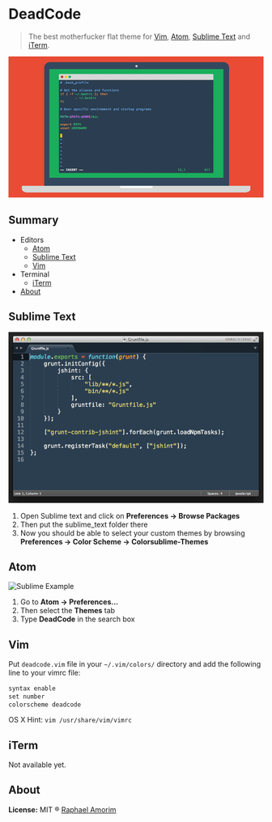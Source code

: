 # DeadCode
> The best motherfucker flat theme for [Vim](http://www.vim.org/), [Atom](https://atom.io/), [Sublime Text](http://www.sublimetext.com/3) and [iTerm](http://www.iterm2.com/).

![Logo](deadcode.png)

## Summary
* Editors
  * [Atom](#atom)
  * [Sublime Text](#sublime-text)
  * [Vim](#vim)
* Terminal
  * [iTerm](#iterm)
* [About](#about)

## Sublime Text
![Sublime Example](sublime_text/example.png)

1.	Open Sublime text and click on **Preferences -> Browse Packages**
2.	Then put the sublime_text folder there
3.	Now you should be able to select your custom themes by browsing **Preferences -> Color Scheme -> Colorsublime-Themes**

## Atom
![Sublime Example](atom/example.png)

1.	Go to **Atom -> Preferences...**
2.	Then select the **Themes** tab
3.	Type **DeadCode** in the search box

## Vim
Put `deadcode.vim` file in your `~/.vim/colors/` directory and add the following line to your vimrc file:

    syntax enable
    set number
    colorscheme deadcode


OS X Hint: `vim /usr/share/vim/vimrc`

## iTerm

Not available yet.

## About

**License:** MIT ® [Raphael Amorim](https://github.com/raphamorim)
